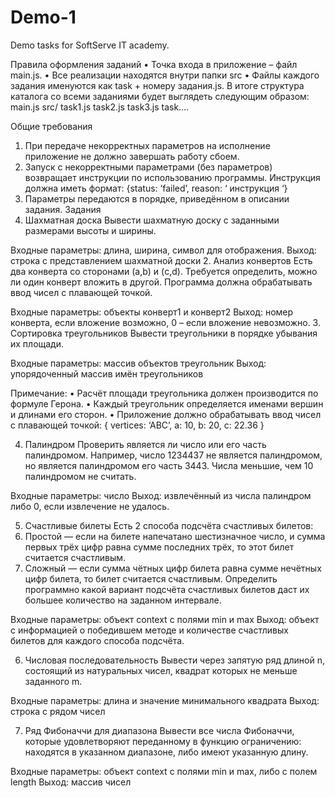 # Demo-1
Demo tasks for SoftServe IT academy.

Правила оформления заданий
•	Точка входа в приложение – файл main.js. 
•	Все реализации находятся внутри папки src
•	Файлы каждого задания именуются как task + номеру задания.js. В итоге структура каталога со всеми заданиями будет выглядеть следующим образом:
main.js
src/
task1.js
task2.js
task3.js
task….

Общие требования
1.	При передаче некорректных параметров на исполнение приложение не должно завершать работу сбоем.
2.	Запуск с некорректными параметрами (без параметров) возвращает инструкции по использованию программы. Инструкция должна иметь формат:
 {status: ‘failed’, reason: ‘ инструкция ‘}
3.	Параметры передаются в порядке, приведённом в описании задания.
Задания	
1.	Шахматная доска
Вывести шахматную доску с заданными размерами высоты и ширины.

Входные параметры: длина, ширина, символ для отображения.
Выход: строка с представлением шахматной доски
2.	Анализ конвертов
Есть два конверта со сторонами (a,b) и (c,d). Требуется определить, можно ли один конверт вложить в другой. Программа должна обрабатывать ввод чисел с плавающей точкой. 

Входные параметры: объекты конверт1 и конверт2 
Выход: номер конверта, если вложение возможно, 0 – если вложение невозможно.
3.	Сортировка треугольников
Вывести треугольники в порядке убывания их площади.

Входные параметры: массив объектов треугольник
Выход: упорядоченный массив имён треугольников

Примечание:
•	Расчёт площади треугольника должен производится по формуле Герона.
•	Каждый треугольник определяется именами вершин и длинами его сторон. 
•	Приложение должно обрабатывать ввод чисел с плавающей точкой:
{ 
vertices: ‘ABC’,
a: 10,
b: 20,
c: 22.36
}

4.	Палиндром
Проверить является ли число или его часть палиндромом. Например, число 1234437 не является палиндромом, но является палиндромом его часть 3443. Числа меньшие, чем 10 палиндромом не считать.

Входные параметры: число
Выход: извлечённый из числа палиндром либо 0, если извлечение не удалось.

5.	Счастливые билеты
Есть 2 способа подсчёта счастливых билетов:
1. Простой — если на билете напечатано шестизначное число, и сумма первых трёх цифр равна сумме последних трёх, то этот билет считается счастливым.
2. Сложный — если сумма чётных цифр билета равна сумме нечётных цифр билета, то билет считается счастливым.
Определить программно какой вариант подсчёта счастливых билетов даст их большее количество на заданном интервале. 

Входные параметры: объект context с полями min и max
Выход: объект с информацией о победившем методе и количестве счастливых билетов для каждого способа подсчёта.

6.	Числовая последовательность
Вывести через запятую ряд длиной n, состоящий из натуральных чисел, квадрат которых не меньше заданного m.

Входные параметры: длина и значение минимального квадрата
Выход: строка с рядом чисел

7.	Ряд Фибоначчи для диапазона
Вывести все числа Фибоначчи, которые удовлетворяют переданному в функцию ограничению: находятся в указанном диапазоне, либо имеют указанную длину.

Входные параметры: объект context с полями min и max, либо с полем length 
Выход: массив чисел
